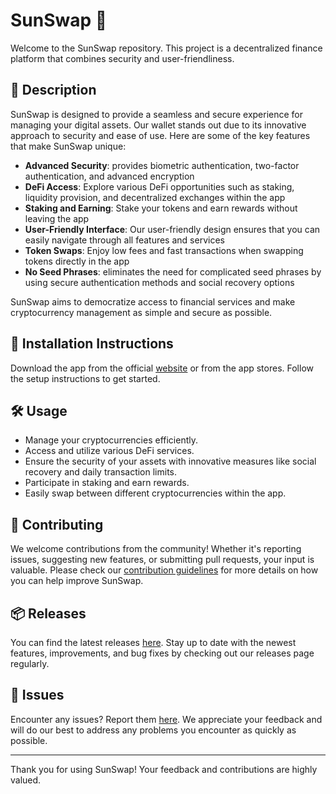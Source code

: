 
# SunSwap 🚀

Welcome to the SunSwap repository. This project is a decentralized finance platform that combines security and user-friendliness.

## 📜 Description

SunSwap is designed to provide a seamless and secure experience for managing your digital assets. Our wallet stands out due to its innovative approach to security and ease of use. Here are some of the key features that make SunSwap unique:

- **Advanced Security**: provides biometric authentication, two-factor authentication, and advanced encryption
- **DeFi Access**: Explore various DeFi opportunities such as staking, liquidity provision, and decentralized exchanges within the app
- **Staking and Earning**: Stake your tokens and earn rewards without leaving the app
- **User-Friendly Interface**: Our user-friendly design ensures that you can easily navigate through all features and services
- **Token Swaps**: Enjoy low fees and fast transactions when swapping tokens directly in the app
- **No Seed Phrases**: eliminates the need for complicated seed phrases by using secure authentication methods and social recovery options

SunSwap aims to democratize access to financial services and make cryptocurrency management as simple and secure as possible.

## 🚀 Installation Instructions

Download the app from the official [website](https://www.example.com) or from the app stores. Follow the setup instructions to get started.

## 🛠️ Usage

- Manage your cryptocurrencies efficiently.
- Access and utilize various DeFi services.
- Ensure the security of your assets with innovative measures like social recovery and daily transaction limits.
- Participate in staking and earn rewards.
- Easily swap between different cryptocurrencies within the app.

## 🤝 Contributing

We welcome contributions from the community! Whether it's reporting issues, suggesting new features, or submitting pull requests, your input is valuable. Please check our [contribution guidelines](../../contributing) for more details on how you can help improve SunSwap.

## 📦 Releases

You can find the latest releases [here](../../releases). Stay up to date with the newest features, improvements, and bug fixes by checking out our releases page regularly.

## 🐛 Issues

Encounter any issues? Report them [here](../../issues). We appreciate your feedback and will do our best to address any problems you encounter as quickly as possible.

---

Thank you for using SunSwap! Your feedback and contributions are highly valued.
